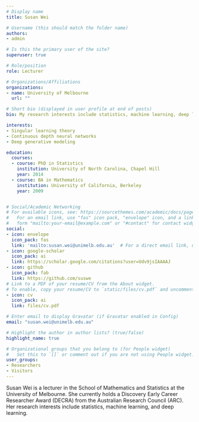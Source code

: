 ```yaml
---
# Display name
title: Susan Wei

# Username (this should match the folder name)
authors:
- admin

# Is this the primary user of the site?
superuser: true

# Role/position
role: Lecturer

# Organizations/Affiliations
organizations:
- name: University of Melbourne
  url: ""

# Short bio (displayed in user profile at end of posts)
bio: My research interests include statistics, machine learning, deep learning.

interests:
- Singular learning theory
- Continuous depth neural networks
- Deep generative modeling

education:
  courses:
  - course: PhD in Statistics
    institution: University of North Carolina, Chapel Hill
    year: 2014
  - course: BA in Mathematics
    institution: University of California, Berkeley
    year: 2009


# Social/Academic Networking
# For available icons, see: https://sourcethemes.com/academic/docs/page-builder/#icons
#   For an email link, use "fas" icon pack, "envelope" icon, and a link in the
#   form "mailto:your-email@example.com" or "#contact" for contact widget.
social:
- icon: envelope
  icon_pack: fas
  link: 'mailto:susan.wei@unimelb.edu.au'  # For a direct email link, use "mailto:test@example.org".
- icon: google-scholar
  icon_pack: ai
  link: https://scholar.google.com/citations?user=Udv9jsIAAAAJ
- icon: github
  icon_pack: fab
  link: https://github.com/suswe
# Link to a PDF of your resume/CV from the About widget.
# To enable, copy your resume/CV to `static/files/cv.pdf` and uncomment the lines below.
- icon: cv
  icon_pack: ai
  link: files/cv.pdf

# Enter email to display Gravatar (if Gravatar enabled in Config)
email: "susan.wei@unimelb.edu.au"

# Highlight the author in author lists? (true/false)
highlight_name: true

# Organizational groups that you belong to (for People widget)
#   Set this to `[]` or comment out if you are not using People widget.
user_groups:
- Researchers
- Visitors
---
```


Susan Wei is a lecturer in the School of Mathematics and Statistics at the University of Melbourne. She currently holds a Discovery Early Career Researcher Award (DECRA) from the Australian Research Council (ARC). Her research interests include statistics, machine learning, and deep learning. 

